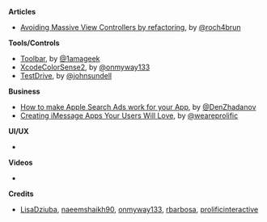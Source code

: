 
**Articles**

* [Avoiding Massive View Controllers by refactoring](https://medium.com/@jamesrochabrun/avoiding-massive-view-controllers-by-refactoring-ffb6a55dfa42), by [@roch4brun](https://twitter.com/roch4brun)


**Tools/Controls**

* [Toolbar](https://github.com/1amageek/Toolbar), by [@1amageek](https://twitter.com/1amageek)
* [XcodeColorSense2](https://github.com/onmyway133/XcodeColorSense2), by [@onmyway133](https://twitter.com/onmyway133)
* [TestDrive](https://github.com/JohnSundell/TestDrive), by [@johnsundell](https://twitter.com/johnsundell)

**Business**

* [How to make Apple Search Ads work for your App](https://denzhadanov.com/how-to-make-apple-search-ads-work-for-your-app-5bbe98b79cf3), by [@DenZhadanov](https://twitter.com/DenZhadanov)
* [Creating iMessage Apps Your Users Will Love](http://blog.prolificinteractive.com/2017/04/25/creating-imessage-apps-your-users-will-love/), by [@weareprolific](https://twitter.com/weareprolific)

**UI/UX**

*

**Videos**

*

**Credits**

* [LisaDziuba](https://github.com/lisadziuba), [naeemshaikh90](https://github.com/naeemshaikh90), [onmyway133](https://github.com/onmyway133), [rbarbosa](https://github.com/rbarbosa), [prolificinteractive](https://github.com/prolificinteractive)
